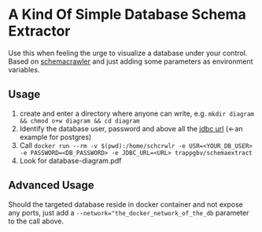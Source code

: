 # A Kind Of Simple Database Schema Extractor

Use this when feeling the urge to visualize a database under your control.
Based on [schemacrawler](https://www.schemacrawler.com) and just adding some parameters as environment variables.

## Usage

1. create and enter a directory where anyone can write, e.g. `mkdir diagram && chmod o+w diagram && cd diagram`
1. Identify the database user, password and above all the [jdbc url](https://jdbc.postgresql.org/documentation/80/connect.html) (<-an example for postgres)
1. Call `docker run --rm -v $(pwd):/home/schcrwlr -e USR=<YOUR_DB_USER> -e PASSWORD=<DB_PASSWORD> -e JDBC_URL=<URL> trappgbv/schemaextract`
1. Look for database-diagram.pdf

## Advanced Usage

Should the targeted database reside in docker container and not expose any ports, just add a `--network="the_docker_network_of_the_db` parameter to the call above. 